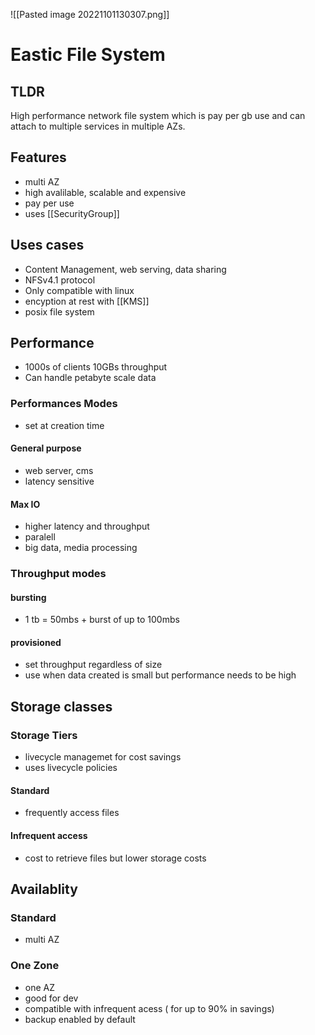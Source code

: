 ![[Pasted image 20221101130307.png]]
# Eastic File System

## TLDR 
High performance network file system which is pay per gb use and can attach to multiple services in multiple AZs.

## Features
- multi AZ
- high avalilable, scalable and expensive
- pay per use
- uses [[SecurityGroup]]

## Uses cases
- Content Management, web serving, data sharing
- NFSv4.1 protocol
- Only compatible with linux
- encyption at rest with [[KMS]]
- posix file system

## Performance
- 1000s of clients 10GBs throughput
- Can handle petabyte scale data

### Performances Modes
- set at creation time

#### General purpose
- web server, cms
- latency sensitive

#### Max IO
- higher latency and throughput
- paralell
- big data, media processing

### Throughput modes

#### bursting
- 1 tb = 50mbs + burst of up to 100mbs

#### provisioned
- set throughput regardless of size
- use when data created is small but performance needs to be high

## Storage classes

### Storage Tiers
- livecycle managemet for cost savings
- uses livecycle policies

#### Standard 
- frequently access files

#### Infrequent access
- cost to retrieve files but lower storage costs

## Availablity

### Standard 
- multi AZ

### One Zone
- one AZ
- good for dev
- compatible with infrequent acess ( for up to 90% in savings)
- backup enabled by default


